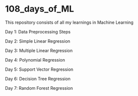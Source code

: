 # 108_days_of_ML
This repository consists of all my learnings in Machine Learning

Day 1: Data Preprocessing Steps 

Day 2: Simple Linear Regression 

Day 3: Multiple Linear Regression 

Day 4: Polynomial Regression

Day 5: Support Vector Regression         

Day 6: Decision Tree Regression 

Day 7: Random Forest Regression
